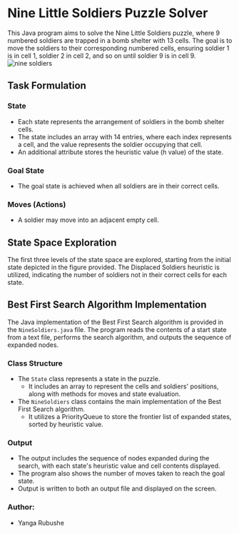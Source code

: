 # Nine Little Soldiers Puzzle Solver

This Java program aims to solve the Nine Little Soldiers puzzle, where 9 numbered soldiers are trapped in a bomb shelter with 13 cells. The goal is to move the soldiers to their corresponding numbered cells, ensuring soldier 1 is in cell 1, soldier 2 in cell 2, and so on until soldier 9 is in cell 9.
![nine soldiers](https://github.com/YangaRubushe/AI-Assignment/assets/118383164/d424a880-ea7f-4732-85e9-f13336505ee0)

## Task Formulation

### State
- Each state represents the arrangement of soldiers in the bomb shelter cells.
- The state includes an array with 14 entries, where each index represents a cell, and the value represents the soldier occupying that cell.
- An additional attribute stores the heuristic value (h value) of the state.

### Goal State
- The goal state is achieved when all soldiers are in their correct cells.

### Moves (Actions)
- A soldier may move into an adjacent empty cell.

## State Space Exploration

The first three levels of the state space are explored, starting from the initial state depicted in the figure provided. The Displaced Soldiers heuristic is utilized, indicating the number of soldiers not in their correct cells for each state.

## Best First Search Algorithm Implementation

The Java implementation of the Best First Search algorithm is provided in the `NineSoldiers.java` file. The program reads the contents of a start state from a text file, performs the search algorithm, and outputs the sequence of expanded nodes.

### Class Structure
- The `State` class represents a state in the puzzle.
  - It includes an array to represent the cells and soldiers' positions, along with methods for moves and state evaluation.
- The `NineSoldiers` class contains the main implementation of the Best First Search algorithm.
  - It utilizes a PriorityQueue to store the frontier list of expanded states, sorted by heuristic value.

### Output
- The output includes the sequence of nodes expanded during the search, with each state's heuristic value and cell contents displayed.
- The program also shows the number of moves taken to reach the goal state.
- Output is written to both an output file and displayed on the screen.

### Author:
- Yanga Rubushe
